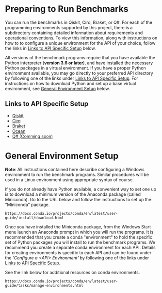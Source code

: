 # Preparing to Run Benchmarks

You can run the benchmarks in Qiskit, Cirq, Braket, or Q#. For each of the programming environments supported by this project, there is a subdirectory containing detailed information about requirements and operational conventions. To view this information, along with instructions on how to to configure a unique environment for the API of your choice, follow the links in [Links to API Specific Setup](#links-to-api-specific-setup) below.

All versions of the benchmark programs require that you have available the Python interpreter (**version 3.6 or later**), and have installed the necessary Python packages in a virtual environment. If you have a proper Python environment available, you may go directly to your preferred API directory by following one of the links under [Links to API Specific Setup](#links-to-api-specific-setup). For instructions on how to download Python and set up a base virtual environment, see [General Environment Setup](#general-environment-setup) below.

## Links to API Specific Setup
* [Qiskit](qiskit/README.md)
* [Cirq](cirq/README.md)
* [Braket](braket/README.md)
* [Ocean](ocean/README.md)
* [Q# (Comming soon)](README.md)

# General Environment Setup

**Note**: All instructions contained here describe configuring a Windows environment to run the benchmark programs. Similar procedures will be used in a Linux environment using appropriate syntax of course.

If you do not already have Python available, a convenient way to set one up is to download a minimum version of the Anaconda package (called Miniconda). Go to the URL below and follow the instructions to set up the "Miniconda" package.

    https://docs.conda.io/projects/conda/en/latest/user-guide/install/download.html

Once you have installed the Miniconda package, from the Windows Start menu launch an Anaconda prompt in which you will run the programs. It is recommended that you create a conda "environment" to hold the specific set of Python packages you will install to run the benchmark programs. We recommend you create a separate conda environment for each API. Details for creating environments is specific to each API and can be found under the *'Configure a \<API\> Environment'* by following one of the links under [Links to API Specific Setup](#links-to-api-specific-setup).

See the link below for additional resources on conda environments.

    https://docs.conda.io/projects/conda/en/latest/user-guide/tasks/manage-environments.html
